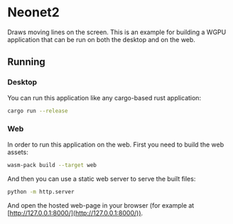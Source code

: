 # Neonet2

Draws moving lines on the screen. This is an example for building a WGPU
application that can be run on both the desktop and on the web.

## Running

### Desktop

You can run this application like any cargo-based rust application:

```bash
cargo run --release
```

### Web

In order to run this application on the web. First you need to build the web
assets:

```bash
wasm-pack build --target web
```

And then you can use a static web server to serve the built files:

```bash
python -m http.server
```

And open the hosted web-page in your browser (for example
at [http://127.0.0.1:8000/](http://127.0.0.1:8000/)).
